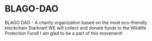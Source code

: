 # BLAGO-DAO
BLAGO DAO - A charity organization based on the most eco-friendly blockchain Starknet! 
WE will collect and donate funds to the Wildlife Protection Fund! 
I am glad to be a part of this movement!

